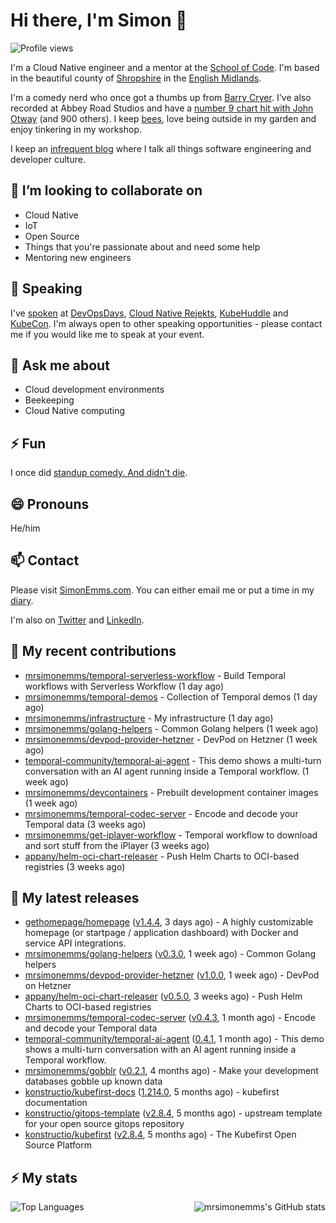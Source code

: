 # Hi there, I'm Simon 👋

![Profile views](https://komarev.com/ghpvc/?username=MrSimonEmms)

I'm a Cloud Native engineer and a mentor at the [School of Code](https://www.schoolofcode.co.uk).
I'm based in the beautiful county of [Shropshire](https://en.wikipedia.org/wiki/Shropshire)
in the [English Midlands](https://en.wikipedia.org/wiki/Midlands).

I'm a comedy nerd who once got a thumbs up from [Barry Cryer](https://en.wikipedia.org/wiki/Barry_Cryer).
I've also recorded at Abbey Road Studios and have a [number 9 chart hit with John
Otway](https://www.youtube.com/watch?v=3BwOyVIlupg&ab_channel=JohnOtway) (and 900
others). I keep [bees](https://priorsleehoney.co.uk), love being outside in my
garden and enjoy tinkering in my workshop.

I keep an [infrequent blog](https://www.simonemms.com/blog) where I talk all
things software engineering and developer culture.

## 👯 I’m looking to collaborate on

- Cloud Native
- IoT
- Open Source
- Things that you're passionate about and need some help
- Mentoring new engineers

## 🎤 Speaking

I've [spoken](https://www.simonemms.com/speaking) at [DevOpsDays](https://devopsdays.org/),
[Cloud Native Rejekts](https://cloud-native.rejekts.io/), [KubeHuddle](https://kubehuddle.com)
and [KubeCon](https://www.cncf.io/kubecon-cloudnativecon-events/). I'm always
open to other speaking opportunities - please contact me if you would like me to
speak at your event.

## 💬 Ask me about

- Cloud development environments
- Beekeeping
- Cloud Native computing

## ⚡ Fun

I once did [standup comedy. And didn't die](https://www.youtube.com/watch?v=iy1EvJXH2ks&ab_channel=SimonEmms).

## 😄 Pronouns

He/him

## 📫 Contact

Please visit [SimonEmms.com](https://www.simonemms.com). You can either email me
or put a time in my [diary](https://diary.simonemms.com).

I'm also on [Twitter](https://twitter/theshroppiebeek) and [LinkedIn](https://www.linkedin.com/in/simonemms).


## 👷 My recent contributions
- [mrsimonemms/temporal-serverless-workflow](https://github.com/mrsimonemms/temporal-serverless-workflow) - Build Temporal workflows with Serverless Workflow
  (1 day ago)
- [mrsimonemms/temporal-demos](https://github.com/mrsimonemms/temporal-demos) - Collection of Temporal demos
  (1 day ago)
- [mrsimonemms/infrastructure](https://github.com/mrsimonemms/infrastructure) - My infrastructure
  (1 day ago)
- [mrsimonemms/golang-helpers](https://github.com/mrsimonemms/golang-helpers) - Common Golang helpers
  (1 week ago)
- [mrsimonemms/devpod-provider-hetzner](https://github.com/mrsimonemms/devpod-provider-hetzner) - DevPod on Hetzner
  (1 week ago)
- [temporal-community/temporal-ai-agent](https://github.com/temporal-community/temporal-ai-agent) - This demo shows a multi-turn conversation with an AI agent running inside a Temporal workflow.
  (1 week ago)
- [mrsimonemms/devcontainers](https://github.com/mrsimonemms/devcontainers) - Prebuilt development container images
  (1 week ago)
- [mrsimonemms/temporal-codec-server](https://github.com/mrsimonemms/temporal-codec-server) - Encode and decode your Temporal data
  (3 weeks ago)
- [mrsimonemms/get-iplayer-workflow](https://github.com/mrsimonemms/get-iplayer-workflow) - Temporal workflow to download and sort stuff from the iPlayer
  (3 weeks ago)
- [appany/helm-oci-chart-releaser](https://github.com/appany/helm-oci-chart-releaser) - Push Helm Charts to OCI-based registries
  (3 weeks ago)

## 🔭 My latest releases
- [gethomepage/homepage](https://github.com/gethomepage/homepage) ([v1.4.4](https://github.com/gethomepage/homepage/releases/tag/v1.4.4),
  3 days ago) - A highly customizable homepage (or startpage / application dashboard) with Docker and service API integrations.
- [mrsimonemms/golang-helpers](https://github.com/mrsimonemms/golang-helpers) ([v0.3.0](https://github.com/mrsimonemms/golang-helpers/releases/tag/v0.3.0),
  1 week ago) - Common Golang helpers
- [mrsimonemms/devpod-provider-hetzner](https://github.com/mrsimonemms/devpod-provider-hetzner) ([v1.0.0](https://github.com/mrsimonemms/devpod-provider-hetzner/releases/tag/v1.0.0),
  1 week ago) - DevPod on Hetzner
- [appany/helm-oci-chart-releaser](https://github.com/appany/helm-oci-chart-releaser) ([v0.5.0](https://github.com/appany/helm-oci-chart-releaser/releases/tag/v0.5.0),
  3 weeks ago) - Push Helm Charts to OCI-based registries
- [mrsimonemms/temporal-codec-server](https://github.com/mrsimonemms/temporal-codec-server) ([v0.4.3](https://github.com/mrsimonemms/temporal-codec-server/releases/tag/v0.4.3),
  1 month ago) - Encode and decode your Temporal data
- [temporal-community/temporal-ai-agent](https://github.com/temporal-community/temporal-ai-agent) ([0.4.1](https://github.com/temporal-community/temporal-ai-agent/releases/tag/0.4.1),
  1 month ago) - This demo shows a multi-turn conversation with an AI agent running inside a Temporal workflow.
- [mrsimonemms/gobblr](https://github.com/mrsimonemms/gobblr) ([v0.2.1](https://github.com/mrsimonemms/gobblr/releases/tag/v0.2.1),
  4 months ago) - Make your development databases gobble up known data
- [konstructio/kubefirst-docs](https://github.com/konstructio/kubefirst-docs) ([1.214.0](https://github.com/konstructio/kubefirst-docs/releases/tag/1.214.0),
  5 months ago) - kubefirst documentation
- [konstructio/gitops-template](https://github.com/konstructio/gitops-template) ([v2.8.4](https://github.com/konstructio/gitops-template/releases/tag/v2.8.4),
  5 months ago) - upstream template for your open source gitops repository
- [konstructio/kubefirst](https://github.com/konstructio/kubefirst) ([v2.8.4](https://github.com/konstructio/kubefirst/releases/tag/v2.8.4),
  5 months ago) - The Kubefirst Open Source Platform


## ⚡ My stats

<img
  align="right"
  alt="mrsimonemms's GitHub stats"
  src="https://github-readme-stats.vercel.app/api?username=mrsimonemms&count_private=1&show_icons=true&"
  />

![Top Languages](https://github-readme-stats.vercel.app/api/top-langs/?username=mrsimonemms)
